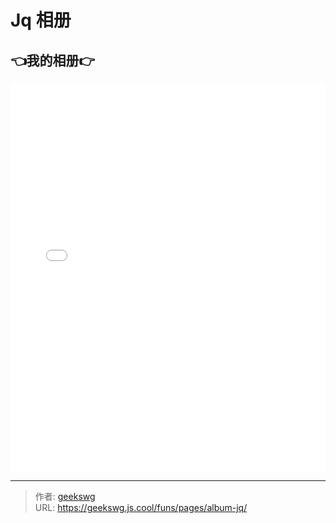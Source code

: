 # Jq 相册

<!--more-->
<!DOCTYPE html>
<html lang="zh">

<head>
  <meta charset="UTF-8">
  <meta name="viewport" content="width=device-width, initial-scale=1.0">
  <title>html -title</title>
  <style>
    
  </style>
</head>
<body>
  <h2>👈我的相册👉</h2>
  <iframe allowtransparency="true" frameborder="0" width="100%" height="620px" scrolling="no" src="/html/album/album-jq/index.html"></iframe>
</body>
</html>

---

> 作者: [geekswg](https://github.com/geekswg)  
> URL: https://geekswg.js.cool/funs/pages/album-jq/  

